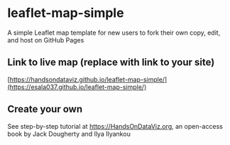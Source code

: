 # leaflet-map-simple
A simple Leaflet map template for new users to fork their own copy, edit, and host on GitHub Pages

## Link to live map (replace with link to your site)
[https://handsondataviz.github.io/leaflet-map-simple/](https://esala037.github.io/leaflet-map-simple/)

## Create your own
See step-by-step tutorial at https://HandsOnDataViz.org, an open-access book by Jack Dougherty and Ilya Ilyankou
